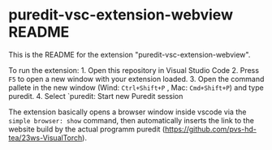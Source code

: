 # puredit-vsc-extension-webview README

This is the README for the extension "puredit-vsc-extension-webview". 

To run the extension:
    1. Open this repository in Visual Studio Code
    2. Press `F5` to open a new window with your extension loaded.
    3. Open the command pallete in the new window (Wind: `Ctrl+Shift+P` , Mac: `Cmd+Shift+P`) and type puredit.
    4. Select `puredit: Start new Puredit session
    
The extension basically opens a browser window inside vscode via the `simple browser: show` command, then automatically inserts the link to the website build by the actual programm puredit (https://github.com/pvs-hd-tea/23ws-VisualTorch).
